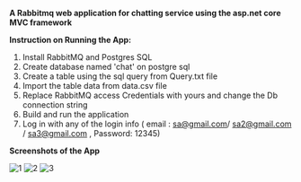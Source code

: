 
**A  Rabbitmq web application for chatting service using the asp.net core MVC framework** 

**Instruction on Running the App:**
1. Install RabbitMQ and Postgres SQL
2. Create database named 'chat' on postgre sql
3. Create a table using the sql query from Query.txt file
4. Import the table data from data.csv file
5. Replace RabbitMQ access Credentials with yours and change the Db connection string
6. Build and run the application
7. Log in with any of the login info ( email : sa@gmail.com/ sa2@gmail.com /  sa3@gmail.com , Password: 12345)




**Screenshots of the App**

![1](https://user-images.githubusercontent.com/57046529/148422699-3593356a-0828-4aa9-b04a-aa05f03c35cf.JPG)
![2](https://user-images.githubusercontent.com/57046529/148422710-10f2f105-c2b9-486e-8d05-acf8267ab73e.jpg)
![3](https://user-images.githubusercontent.com/57046529/148422725-b4d8435b-4af7-4226-a34b-9dfd1c23ea37.JPG)
